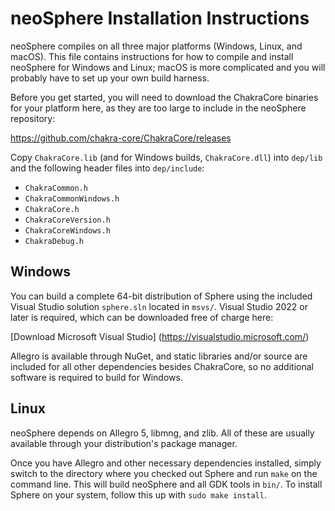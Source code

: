 neoSphere Installation Instructions
===================================

neoSphere compiles on all three major platforms (Windows, Linux, and macOS).
This file contains instructions for how to compile and install neoSphere for
Windows and Linux; macOS is more complicated and you will probably have to set
up your own build harness.

Before you get started, you will need to download the ChakraCore binaries for
your platform here, as they are too large to include in the neoSphere
repository:

https://github.com/chakra-core/ChakraCore/releases

Copy `ChakraCore.lib` (and for Windows builds, `ChakraCore.dll`) into `dep/lib`
and the following header files into `dep/include`:

* `ChakraCommon.h`
* `ChakraCommonWindows.h`
* `ChakraCore.h`
* `ChakraCoreVersion.h`
* `ChakraCoreWindows.h`
* `ChakraDebug.h`


Windows
-------

You can build a complete 64-bit distribution of Sphere using the included
Visual Studio solution `sphere.sln` located in `msvs/`.  Visual Studio 2022 or
later is required, which can be downloaded free of charge here:

[Download Microsoft Visual Studio]
(https://visualstudio.microsoft.com/)

Allegro is available through NuGet, and static libraries and/or source are
included for all other dependencies besides ChakraCore, so no additional 
software is required to build for Windows.


Linux
-----

neoSphere depends on Allegro 5, libmng, and zlib.  All of these are usually
available through your distribution's package manager.

Once you have Allegro and other necessary dependencies installed, simply switch
to the directory where you checked out Sphere and run `make` on the command
line.  This will build neoSphere and all GDK tools in `bin/`. To install Sphere
on your system, follow this up with `sudo make install`.
